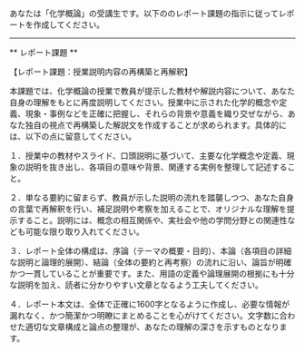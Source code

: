 あなたは「化学概論」の受講生です。以下ののレポート課題の指示に従ってレポートを作成してください。

---------------------------------------
** レポート課題 **

【レポート課題：授業説明内容の再構築と再解釈】

本課題では、化学概論の授業で教員が提示した教材や解説内容について、あなた自身の理解をもとに再度説明してください。授業中に示された化学的概念や定義、現象・事例などを正確に把握し、それらの背景や意義を織り交ぜながら、あなた独自の視点で再構築した解説文を作成することが求められます。具体的には、以下の点に留意してください。

１．授業中の教材やスライド、口頭説明に基づいて、主要な化学概念や定義、現象の説明を抜き出し、各項目の意味や背景、関連する実例を整理して記述すること。

２．単なる要約に留まらず、教員が示した説明の流れを踏襲しつつ、あなた自身の言葉で再解釈を行い、補足説明や考察を加えることで、オリジナルな理解を提示すること。説明には、概念の相互関係や、実社会や他の学問分野との関連性なども可能な限り取り入れてください。

３．レポート全体の構成は、序論（テーマの概要・目的）、本論（各項目の詳細な説明と論理的展開）、結論（全体の要約と再考察）の流れに沿い、論旨が明確かつ一貫していることが重要です。また、用語の定義や論理展開の根拠にも十分な説明を加え、読者に分かりやすい文章となるよう工夫してください。

４．レポート本文は、全体で正確に1600字となるように作成し、必要な情報が漏れなく、かつ簡潔かつ明瞭にまとめることを心がけてください。文字数に合わせた適切な文章構成と論点の整理が、あなたの理解の深さを示すものとなります。